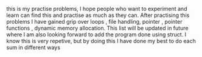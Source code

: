 this is my practise problems, I hope people who want to experiment and learn can find this and practise as much as they can. After practising this problems I have gained grip over loops ,
file handling, pointer , pointer functions , dynamic memory allocation. This list will be updated in future where I am also looking forward to add the program done using struct. 
I know this is very repetive, but by doing this I have done my best to do each sum in different ways
